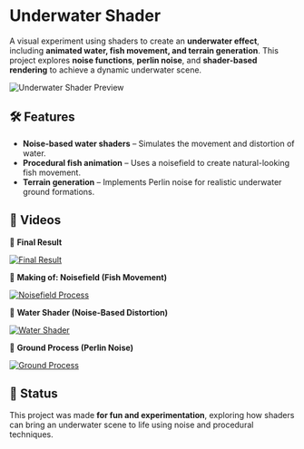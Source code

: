 # Underwater Shader  

A visual experiment using shaders to create an **underwater effect**, including **animated water, fish movement, and terrain generation**. 
This project explores **noise functions**, **perlin noise**, and **shader-based rendering** to achieve a dynamic underwater scene.  

![Underwater Shader Preview](https://github.com/user-attachments/assets/88928fc9-5df8-407b-92b7-41209309fd1f)

## 🛠️ Features  

- **Noise-based water shaders** – Simulates the movement and distortion of water.  
- **Procedural fish animation** – Uses a noisefield to create natural-looking fish movement.  
- **Terrain generation** – Implements Perlin noise for realistic underwater ground formations.  

## 🎥 Videos  

🎥 **Final Result**  

[![Final Result](https://img.youtube.com/vi/gZaqpyHgWFo/0.jpg)](https://youtu.be/gZaqpyHgWFo)  


🎥 **Making of: Noisefield (Fish Movement)**  

[![Noisefield Process](https://img.youtube.com/vi/v3UEb1hhRg0/0.jpg)](https://youtu.be/v3UEb1hhRg0)  


🎥 **Water Shader (Noise-Based Distortion)**  

[![Water Shader](https://img.youtube.com/vi/ElRa0iz8GG8/0.jpg)](https://youtu.be/ElRa0iz8GG8)  


🎥 **Ground Process (Perlin Noise)**  

[![Ground Process](https://img.youtube.com/vi/C9yS8aXwqeo/0.jpg)](https://youtu.be/C9yS8aXwqeo) 
 

## 📌 Status  

This project was made **for fun and experimentation**, exploring how shaders can bring an underwater scene to life using noise and procedural techniques. 

